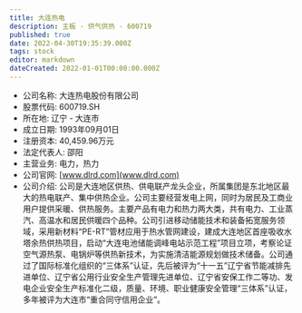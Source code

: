 ```yaml
---
title: 大连热电
description: 主板 - 供气供热 - 600719
published: true
date: 2022-04-30T19:35:39.000Z
tags: stock
editor: markdown
dateCreated: 2022-01-01T00:00:00.000Z
---
```


- 公司名称: 大连热电股份有限公司
- 股票代码: 600719.SH
- 所在地: 辽宁 - 大连市
- 成立日期: 1993年09月01日
- 注册资本: 40,459.96万元
- 法定代表人: 邵阳
- 主营业务: 电力，热力
- 公司官网: [www.dlrd.com](www.dlrd.com)
- 公司介绍: 公司是大连地区供热、供电联产龙头企业，所属集团是东北地区最大的热电联产、集中供热企业。公司主要经营发电上网，同时为居民及工商业用户提供采暖、供热服务。主要产品有电力和热力两大类，共有电力、工业蒸汽、高温水和居民供暖四个品种。公司引进移动储能技术和装备拓宽服务领域，采用新材料“PE-RT”管材应用于热水管网建设，建成大连地区首座吸收水塔余热供热项目，启动“大连电池储能调峰电站示范工程”项目立项，考察论证空气源热泵、电锅炉等供热新技术，为实施清洁能源规划做技术储备。公司通过了国际标准化组织的“三体系”认证，先后被评为“十一五”辽宁省节能减排先进单位、辽宁省公用行业安全生产管理先进单位、辽宁省安保工作二等功、发电企业安全生产标准化二级，质量、环境、职业健康安全管理“三体系”认证，多年被评为大连市“重合同守信用企业”。


